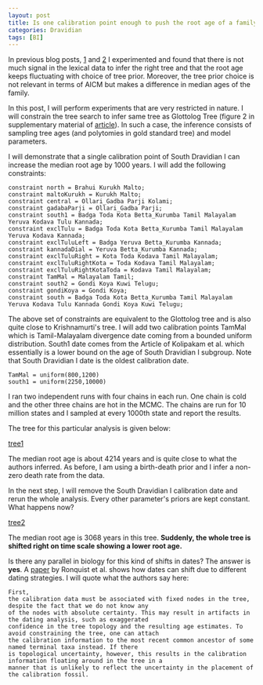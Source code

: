 ```yaml
---
layout: post
title: Is one calibration point enough to push the root age of a family?
categories: Dravidian
tags: [BI]
---
```


In previous blog posts, [1](https://ktrama.github.io/DravGQD/) and [2](https://ktrama.github.io/DravAgeRange/) I experimented and found that there is not much signal in the lexical data to infer the right tree and that the root age keeps fluctuating with choice of tree prior. Moreover, the tree prior choice is not relevant in terms of AICM but makes a difference in median ages of the family. 

In this post, I will perform experiments that are very restricted in nature. I will constrain the tree search to infer same tree as Glottolog Tree (figure 2 in supplementary material of [article](http://rsos.royalsocietypublishing.org/content/5/3/171504)). In such a case, the inference consists of sampling tree ages (and polytomies in gold standard tree) and model parameters.

I will demonstrate that a single calibration point of South Dravidian I can increase the median root age by 1000 years. I will add the following constraints:

```
constraint north = Brahui Kurukh Malto;
constraint maltoKurukh = Kurukh Malto;
constraint central = Ollari_Gadba Parji Kolami;
constraint gadabaParji = Ollari_Gadba Parji;
constraint south1 = Badga Toda Kota Betta_Kurumba Tamil Malayalam Yeruva Kodava Tulu Kannada;
constraint exclTulu = Badga Toda Kota Betta_Kurumba Tamil Malayalam Yeruva Kodava Kannada;
constraint exclTuluLeft = Badga Yeruva Betta_Kurumba Kannada;
constraint kannadaDial = Yeruva Betta_Kurumba Kannada;
constraint exclTuluRight = Kota Toda Kodava Tamil Malayalam;
constraint exclTuluRightKota = Toda Kodava Tamil Malayalam;
constraint exclTuluRightKotaToda = Kodava Tamil Malayalam;
constraint TamMal = Malayalam Tamil;
constraint south2 = Gondi Koya Kuwi Telugu;
constraint gondiKoya = Gondi Koya;
constraint south = Badga Toda Kota Betta_Kurumba Tamil Malayalam Yeruva Kodava Tulu Kannada Gondi Koya Kuwi Telugu;
```
The above set of constraints are equivalent to the Glottolog tree and is also quite close to Krishnamurti's tree. I will add two calibration points TamMal which is Tamil-Malayalam divergence date coming from a bounded uniform distribution. South1 date comes from the Article of Kolipakam et al. which essentially is a lower bound on the age of South Dravidian I subgroup. Note that South Dravidian I date is the oldest calibration date.

```
TamMal = uniform(800,1200)
south1 = uniform(2250,10000)
```

I ran two independent runs with four chains in each run. One chain is cold and the other three chains are hot in the MCMC. The chains are run for 10 million states and I sampled at every 1000th state and report the results.

The tree for this particular analysis is given below:

[tree1](https://github.com/ktrama/ktrama.github.io/blob/master/_files/dravFixedGlottConsSouth1.con.tre.pdf)

The median root age is about 4214 years and is quite close to what the authors inferred. As before, I am using a birth-death prior and I infer a non-zero death rate from the data. 

In the next step, I will remove the South Dravidian I calibration date and rerun the whole analysis. Every other parameter's priors are kept constant. What happens now?

[tree2](https://github.com/ktrama/ktrama.github.io/blob/master/_files/dravFixedGlott.con.tre.pdf)

The median root age is 3068 years in this tree. **Suddenly, the whole tree is shifted right on time scale showing a lower root age.**

Is there any parallel in biology for this kind of shifts in dates? The answer is **yes**. A [paper](https://academic.oup.com/sysbio/article/61/6/973/1665823) by Ronquist et al. shows how dates can shift due to different dating strategies. I will quote what the authors say here:

```
First,
the calibration data must be associated with fixed nodes in the tree, despite the fact that we do not know any
of the nodes with absolute certainty. This may result in artifacts in the dating analysis, such as exaggerated
confidence in the tree topology and the resulting age estimates. To avoid constraining the tree, one can attach
the calibration information to the most recent common ancestor of some named terminal taxa instead. If there
is topological uncertainty, however, this results in the calibration information floating around in the tree in a
manner that is unlikely to reflect the uncertainty in the placement of the calibration fossil.
```

